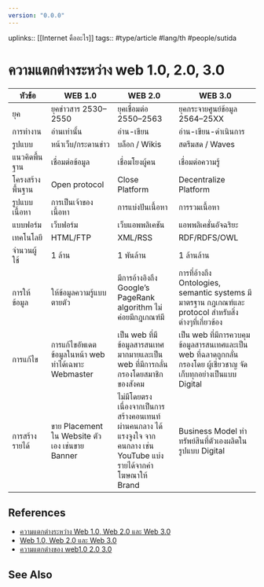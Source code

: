 ```yaml
---
version: "0.0.0"
---
```

uplinks:: [[Internet คืออะไร]]
tags:: #type/article #lang/th #people/sutida 
# ความแตกต่างระหว่าง web 1.0, 2.0, 3.0
 
 **หัวข้อ** |   **WEB 1.0**    |   **WEB 2.0**  | **WEB 3.0**
 ------------|---------------|--------------|-----------
 ยุค  |ยุคข่าวสาร 2530–2550|ยุคเชื่อมต่อ 2550–2563 |ยุคกระจายศูนย์ข้อมูล 2564–25XX
การทำงาน  |อ่านเท่านั้น | อ่าน-เขียน | อ่าน-เขียน-ดำเนินการ 
รูปแบบ |หน้าเว็บ/กระดานข่าว |บล็อก / Wikis |สตรีมสด / Waves
แนวคิดพื้นฐาน | เชื่อมต่อข้อมูล | เชื่อมโยงผู้คน | เชื่อมต่อความรู้
โครงสร้างพื้นฐาน | Open protocol | Close Platform |Decentralize Platform
รูปแบบเนื้อหา | การเป็นเจ้าของเนื้อหา | การแบ่งปันเนื้อหา | การรวมเนื้อหา
แบบฟอร์ม | เว็บฟอร์ม |เว็บแอพพลิเคชัน | แอพพลิเคชั่นอัจฉริยะ
เทคโนโลยี | HTML/FTP | XML/RSS |RDF/RDFS/OWL
จำนวนผู้ใช้| 1 ล้าน | 1 พันล้าน|1 ล้านล้าน
การให้ข้อมูล | ให้ข้อมูลความรู้แบบตายตัว | มีการอ้างอิงถึง Google’s PageRank algorithm ไม่ค่อยมีกฎเกณฑ์มี | การที่อ้างถึง Ontologies, semantic systems มีมาตรฐาน กฎเกณฑ์และ protocol สำหรับสิ่งต่างๆที่เกี่ยวข้อง
การแก้ไข | การแก้ไขอัพเดตข้อมูลในหน้า web ทำได้เฉพาะ Webmaster | เป็น web ที่มีข้อมูลสารสนเทศมากมายและเป็น web ที่มีการกลั่นกรองโดยสมาชิกของสังคม | เป็น web ที่มีการควบคุมข้อมูลสารสนเทศและเป็น web ที่ฉลาดถูกกลั่นกรองโดย ผู้เชี่ยวชาญ จัดเก็บทุกอย่างเป็นแบบ Digital
การสร้างรายได้ | ขาย Placement ใน Website ตัวเอง เช่นขาย Banner | ไม่มีโดยตรง เนื่องจากเป็นการสร้างคอนเทนท์ผ่านคนกลาง ได้ แรงจูงใจ จากคนกลาง เช่น YouTube แบ่งรายได้จากค่าโฆษณาให้ Brand |Business Model ทำทรัพย์สินที่ตัวเองผลิตในรูปแบบ Digital


## References
- [ความแตกต่างระหว่าง Web 1.0, Web 2.0 และ Web 3.0](https://th.natapa.org/difference-between-web-one-web-two-and-web-three-2233)
- [Web 1.0, Web 2.0 และ Web 3.0](https://zixzax.net/%E0%B8%97%E0%B8%B3%E0%B9%80%E0%B8%A7%E0%B9%87%E0%B8%9A%E0%B9%84%E0%B8%8B%E0%B8%95%E0%B9%8C-%E0%B8%AD%E0%B8%AD%E0%B8%81%E0%B9%81%E0%B8%9A%E0%B8%9A%E0%B9%80%E0%B8%A7%E0%B9%87%E0%B8%9A%E0%B9%84%E0%B8%8B/web-1-0-web-2-0-and-web-3-0/)
- [ความแตกต่างของ web1.0 2.0 3.0 ](http://tanatthakan.blogspot.com/2015/01/web10-20-30-40.html)

## See Also